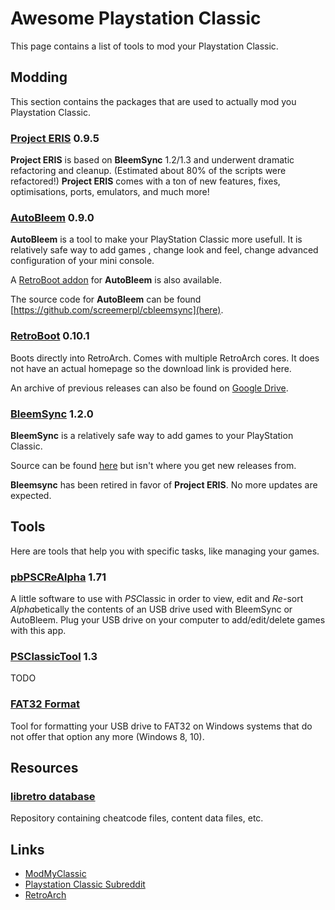 # Awesome Playstation Classic
This page contains a list of tools to mod your Playstation Classic.

## Modding
This section contains the packages that are used to actually mod you Playstation Classic.

### [Project ERIS](https://modmyclassic.com/project-eris/) 0.9.5
**Project ERIS** is based on **BleemSync** 1.2/1.3 and underwent dramatic refactoring and cleanup. (Estimated about 80% of the scripts were refactored!) **Project ERIS** comes with a ton of new features, fixes, optimisations, ports, emulators, and much more!

### [AutoBleem](https://www.autobleem.tk/) 0.9.0

**AutoBleem** is a tool to make your PlayStation Classic more usefull. It is relatively safe way to add games , change look and feel, change advanced configuration of your mini console.

A [RetroBoot addon](https://drive.google.com/open?id=10eHLDwBr4IXUPhvkX6EWaor8h4amUadK) for **AutoBleem** is also available.

The source code for **AutoBleem** can be found [https://github.com/screemerpl/cbleemsync](here).

### [RetroBoot](https://drive.google.com/open?id=1Bv23T4xbCBzHUZr5AbaXGS5IiQybWhnh) 0.10.1
Boots directly into RetroArch. Comes with multiple RetroArch cores.
It does not have an actual homepage so the download link is provided here.

An archive of previous releases can also be found on [Google Drive](https://drive.google.com/drive/folders/1WafO7d9th03PLPdxJnhOEHyxkwfHgYvZ?usp=sharing).

### [BleemSync](https://modmyclassic.com/bleemsync/) 1.2.0
**BleemSync** is a relatively safe way to add games to your PlayStation Classic.

Source can be found [here](https://github.com/pathartl/BleemSync) but isn't where you get new releases from.

**Bleemsync** has been retired in favor of **Project ERIS**. No more updates are expected.

## Tools
Here are tools that help you with specific tasks, like managing your games.

### [pbPSCReAlpha](https://github.com/pascl/pbPSCReAlpha) 1.71
A little software to use with *PSC*lassic in order to view, edit and *Re*-sort *Alpha*betically the contents of an USB drive used with BleemSync or AutoBleem. Plug your USB drive on your computer to add/edit/delete games with this app.

### [PSClassicTool](https://github.com/elierodrigue/PSClassicTool) 1.3
TODO

### [FAT32 Format](http://www.ridgecrop.demon.co.uk/index.htm?guiformat.htm)
Tool for formatting your USB drive to FAT32 on Windows systems that do not offer that option any more (Windows 8, 10).

## Resources

### [libretro database](https://github.com/libretro/libretro-database)
Repository containing cheatcode files, content data files, etc.

## Links
* [ModMyClassic](https://modmyclassic.com/)
* [Playstation Classic Subreddit](https://www.reddit.com/r/PlaystationClassic/)
* [RetroArch](https://www.retroarch.com/)
